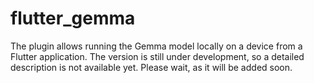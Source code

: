 # flutter_gemma

The plugin allows running the Gemma model locally on a device from a Flutter application. The version is still under development, so a detailed description is not available yet. Please wait, as it will be added soon.
